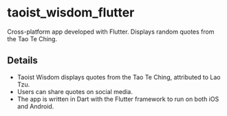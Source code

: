 # taoist_wisdom_flutter

Cross-platform app developed with Flutter. Displays random quotes from the Tao Te Ching. 

## Details

- Taoist Wisdom displays quotes from the Tao Te Ching, attributed to Lao Tzu.
- Users can share quotes on social media.
- The app is written in Dart with the Flutter framework to run on both iOS and Android.




